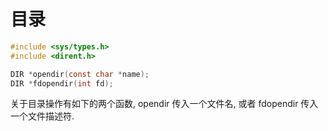 
# 目录

```c
#include <sys/types.h>
#include <dirent.h>

DIR *opendir(const char *name);
DIR *fdopendir(int fd);
```

关于目录操作有如下的两个函数, opendir 传入一个文件名, 或者 fdopendir 传入一个文件描述符.